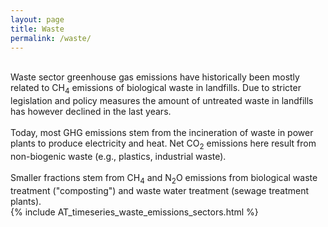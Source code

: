 ```yaml
---
layout: page
title: Waste
permalink: /waste/
---
```


<div class="row">
 <div class="spacer"></div>

  <div class="column_left">
  <br> 
  Waste sector greenhouse gas emissions have historically been mostly related to CH<sub>4</sub> emissions of biological waste in landfills. Due to stricter legislation and policy measures the amount of untreated waste in landfills has however declined in the last years. <br> 
  <br> 
  Today, most GHG emissions stem from the incineration of waste in power plants to produce electricity and heat. Net CO<sub>2</sub> emissions here result from non-biogenic waste (e.g., plastics, industrial waste). <br> 
  <br> 
  Smaller fractions stem from CH<sub>4</sub> and N<sub>2</sub>O emissions from biological waste treatment ("composting") and waste water treatment (sewage treatment plants).  
  </div>

  <div class="spacer"></div>

  <div class="column_right">
      {% include AT_timeseries_waste_emissions_sectors.html %}
  </div>
   <div class="spacer"></div>

</div> 